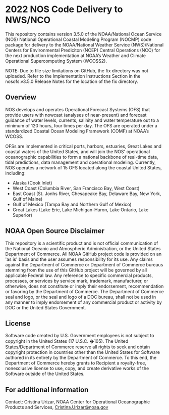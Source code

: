 # 2022 NOS Code Delivery to NWS/NCO

This repository contains version 3.5.0 of the NOAA/National Ocean Service (NOS) National Operational Coastal Modeling Program (NOCMP) code package for delivery to
the NOAA/National Weather Service (NWS)/National Centers for Environmental Prediciton (NCEP) Central Operations (NCO) for the next production implementation at
NOAA’s Weather and Climate Operational Supercomputing System (WCOSS2).

NOTE: Due to file size limitations on GitHub, the fix directory was not uploaded.  Refer to the Implementation Instructions Section in the nosofs.v3.5.0 Release
Notes for the location of the fix directory.

## Overview
NOS develops and operates Operational Forecast Systems (OFS) that provide users with nowcast (analyses of near-present) and forecast guidance of water levels,
currents, salinity and water temperature out to a minimum of 120 hours, four times per day. The OFS are operated under a standardized Coastal Ocean Modeling
Framework (COMF) at NOAA’s WCOSS.

OFSs are implemented in critical ports, harbors, estuaries, Great Lakes and coastal waters of the United States, and will join the NOS' operational
oceanographic capabilities to form a national backbone of real-time data, tidal predictions, data management and operational modeling. Currently, NOS operates a
network of 15 OFS located along the coastal United States, including:
* Alaska (Cook Inlet)
* West Coast (Columbia River, San Francisco Bay, West Coast)
* East Coast (St. Jonhs River, Chesapeake Bay, Delaware Bay, New York, Gulf of Maine)
* Gulf of Mexico (Tampa Bay and Northern Gulf of Mexico)
* Great Lakes (Lake Erie, Lake Michigan-Huron, Lake Ontario, Lake Superior)

## NOAA Open Source Disclaimer
This repository is a scientific product and is not official communication of the National Oceanic and Atmospheric Administration, or the United States Department of
Commerce. All NOAA GitHub project code is provided on an 'as is' basis and the user assumes responsibility for its use. Any claims against the Department of Commerce
or Department of Commerce bureaus stemming from the use of this GitHub project will be governed by all applicable Federal law. Any reference to specific commercial
products, processes, or services by service mark, trademark, manufacturer, or otherwise, does not constitute or imply their endorsement, recommendation or favoring by
the Department of Commerce. The Department of Commerce seal and logo, or the seal and logo of a DOC bureau, shall not be used in any manner to imply endorsement of any
commercial product or activity by DOC or the United States Government.

## License
Software code created by U.S. Government employees is not subject to copyright in the United States (17 U.S.C. �105). The United States/Department of Commerce reserve
all rights to seek and obtain copyright protection in countries other than the United States for Software authored in its entirety by the Department of Commerce.
To this end, the Department of Commerce hereby grants to Recipient a royalty-free, nonexclusive license to use, copy, and create derivative works of the Software outside of the United States.

## For additional information
Contact: Cristina Urizar, NOAA Center for Operational Oceanographic Products and Services, Cristina.Urizar@noaa.gov
